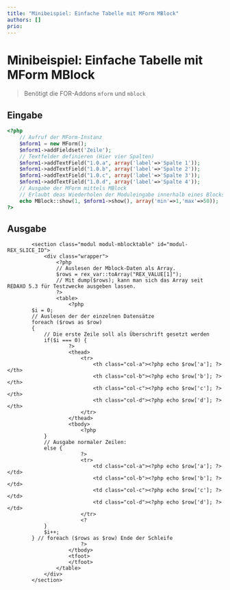 ```yaml
---
title: "Minibeispiel: Einfache Tabelle mit MForm MBlock"
authors: []
prio:
---
```


# Minibeispiel: Einfache Tabelle mit MForm MBlock

> Benötigt die FOR-Addons `mform` und `mblock`

## Eingabe


```php
<?php
    // Aufruf der MForm-Instanz
    $mform1 = new MForm(); 
    $mform1->addFieldset('Zeile');
    // Textfelder definieren (Hier vier Spalten) 
    $mform1->addTextField("1.0.a", array('label'=>'Spalte 1'));
    $mform1->addTextField("1.0.b", array('label'=>'Spalte 2'));
    $mform1->addTextField("1.0.c", array('label'=>'Spalte 3'));
    $mform1->addTextField("1.0.d", array('label'=>'Spalte 4'));
    // Ausgabe der MForm mittels MBlock
    // Erlaubt deas Wiederholen der Moduleingabe innerhalb eines Blocks
    echo MBlock::show(1, $mform1->show(), array('min'=>1,'max'=>50));
?>
```

## Ausgabe


            <section class="modul modul-mblocktable" id="modul-REX_SLICE_ID">
                <div class="wrapper">
                    <?php
                    // Auslesen der Mblock-Daten als Array. 
                    $rows = rex_var::toArray("REX_VALUE[1]");
                    // Mit dump($rows); kann man sich das Array seit REDAXO 5.3 für Testzwecke ausgeben lassen. 
                    ?>
                    <table>
                        <?php 
            $i = 0;
            // Auslesen der der einzelnen Datensätze
            foreach ($rows as $row) 
            { 
                // Die erste Zeile soll als Überschrift gesetzt werden
                if($i === 0) { 
                        ?>
                        <thead>
                            <tr>
                                <th class="col-a"><?php echo $row['a']; ?></th>
                                <th class="col-b"><?php echo $row['b']; ?></th>
                                <th class="col-c"><?php echo $row['c']; ?></th>
                                <th class="col-d"><?php echo $row['d']; ?></th>
                            </tr>
                        </thead>
                        <tbody>
                            <?php 
                } 
                // Ausgabe normaler Zeilen:
                else {
                            ?>
                            <tr>
                                <td class="col-a"><?php echo $row['a']; ?></td>
                                <td class="col-b"><?php echo $row['b']; ?></td>
                                <td class="col-c"><?php echo $row['c']; ?></td>
                                <td class="col-d"><?php echo $row['d']; ?></td>
                            </tr>
                            <? 
                }
                $i++;
            } // foreach ($rows as $row) Ende der Schleife
                            ?>
                        </tbody>
                        <tfoot>
                        </tfoot>
                    </table>
                </div>
            </section>

